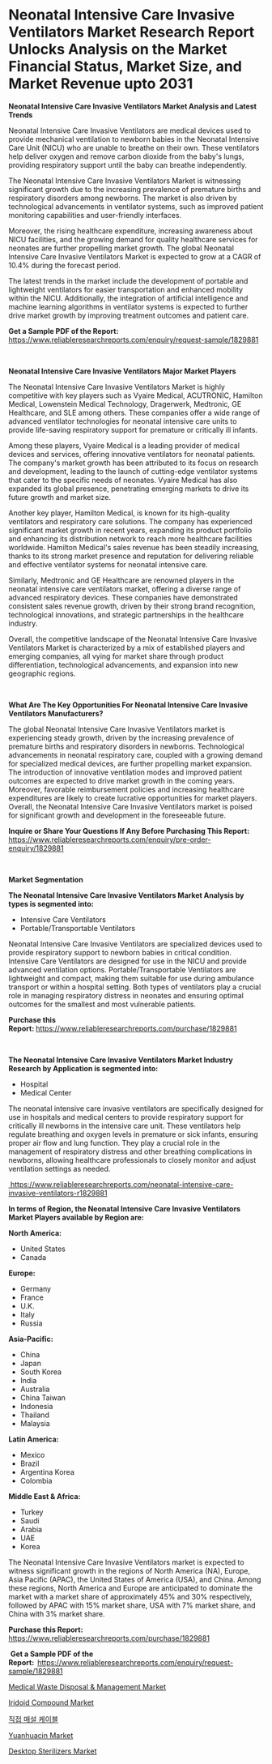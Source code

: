 <p><h1>Neonatal Intensive Care Invasive Ventilators Market Research Report Unlocks Analysis on the Market Financial Status, Market Size, and Market Revenue upto 2031</h1></p><p><strong>Neonatal Intensive Care Invasive Ventilators Market Analysis and Latest Trends</strong></p>
<p><p>Neonatal Intensive Care Invasive Ventilators are medical devices used to provide mechanical ventilation to newborn babies in the Neonatal Intensive Care Unit (NICU) who are unable to breathe on their own. These ventilators help deliver oxygen and remove carbon dioxide from the baby's lungs, providing respiratory support until the baby can breathe independently.</p><p>The Neonatal Intensive Care Invasive Ventilators Market is witnessing significant growth due to the increasing prevalence of premature births and respiratory disorders among newborns. The market is also driven by technological advancements in ventilator systems, such as improved patient monitoring capabilities and user-friendly interfaces.</p><p>Moreover, the rising healthcare expenditure, increasing awareness about NICU facilities, and the growing demand for quality healthcare services for neonates are further propelling market growth. The global Neonatal Intensive Care Invasive Ventilators Market is expected to grow at a CAGR of 10.4% during the forecast period.</p><p>The latest trends in the market include the development of portable and lightweight ventilators for easier transportation and enhanced mobility within the NICU. Additionally, the integration of artificial intelligence and machine learning algorithms in ventilator systems is expected to further drive market growth by improving treatment outcomes and patient care.</p></p>
<p><strong>Get a Sample PDF of the Report:&nbsp;</strong> <a href="https://www.reliableresearchreports.com/enquiry/request-sample/1829881">https://www.reliableresearchreports.com/enquiry/request-sample/1829881</a></p>
<p>&nbsp;</p>
<p><strong>Neonatal Intensive Care Invasive Ventilators Major Market Players</strong></p>
<p><p>The Neonatal Intensive Care Invasive Ventilators Market is highly competitive with key players such as Vyaire Medical, ACUTRONIC, Hamilton Medical, Lowenstein Medical Technology, Dragerwerk, Medtronic, GE Healthcare, and SLE among others. These companies offer a wide range of advanced ventilator technologies for neonatal intensive care units to provide life-saving respiratory support for premature or critically ill infants.</p><p>Among these players, Vyaire Medical is a leading provider of medical devices and services, offering innovative ventilators for neonatal patients. The company's market growth has been attributed to its focus on research and development, leading to the launch of cutting-edge ventilator systems that cater to the specific needs of neonates. Vyaire Medical has also expanded its global presence, penetrating emerging markets to drive its future growth and market size.</p><p>Another key player, Hamilton Medical, is known for its high-quality ventilators and respiratory care solutions. The company has experienced significant market growth in recent years, expanding its product portfolio and enhancing its distribution network to reach more healthcare facilities worldwide. Hamilton Medical's sales revenue has been steadily increasing, thanks to its strong market presence and reputation for delivering reliable and effective ventilator systems for neonatal intensive care.</p><p>Similarly, Medtronic and GE Healthcare are renowned players in the neonatal intensive care ventilators market, offering a diverse range of advanced respiratory devices. These companies have demonstrated consistent sales revenue growth, driven by their strong brand recognition, technological innovations, and strategic partnerships in the healthcare industry.</p><p>Overall, the competitive landscape of the Neonatal Intensive Care Invasive Ventilators Market is characterized by a mix of established players and emerging companies, all vying for market share through product differentiation, technological advancements, and expansion into new geographic regions.</p></p>
<p>&nbsp;</p>
<p><strong>What Are The Key Opportunities For Neonatal Intensive Care Invasive Ventilators Manufacturers?</strong></p>
<p><p>The global Neonatal Intensive Care Invasive Ventilators market is experiencing steady growth, driven by the increasing prevalence of premature births and respiratory disorders in newborns. Technological advancements in neonatal respiratory care, coupled with a growing demand for specialized medical devices, are further propelling market expansion. The introduction of innovative ventilation modes and improved patient outcomes are expected to drive market growth in the coming years. Moreover, favorable reimbursement policies and increasing healthcare expenditures are likely to create lucrative opportunities for market players. Overall, the Neonatal Intensive Care Invasive Ventilators market is poised for significant growth and development in the foreseeable future.</p></p>
<p><strong>Inquire or Share Your Questions If Any Before Purchasing This Report:</strong> <a href="https://www.reliableresearchreports.com/enquiry/pre-order-enquiry/1829881">https://www.reliableresearchreports.com/enquiry/pre-order-enquiry/1829881</a></p>
<p>&nbsp;</p>
<p><strong>Market Segmentation</strong></p>
<p><strong>The Neonatal Intensive Care Invasive Ventilators Market Analysis by types is segmented into:</strong></p>
<p><ul><li>Intensive Care Ventilators</li><li>Portable/Transportable Ventilators</li></ul></p>
<p><p>Neonatal Intensive Care Invasive Ventilators are specialized devices used to provide respiratory support to newborn babies in critical condition. Intensive Care Ventilators are designed for use in the NICU and provide advanced ventilation options. Portable/Transportable Ventilators are lightweight and compact, making them suitable for use during ambulance transport or within a hospital setting. Both types of ventilators play a crucial role in managing respiratory distress in neonates and ensuring optimal outcomes for the smallest and most vulnerable patients.</p></p>
<p><strong>Purchase this Report:&nbsp;</strong><a href="https://www.reliableresearchreports.com/purchase/1829881">https://www.reliableresearchreports.com/purchase/1829881</a></p>
<p>&nbsp;</p>
<p><strong>The Neonatal Intensive Care Invasive Ventilators Market Industry Research by Application is segmented into:</strong></p>
<p><ul><li>Hospital</li><li>Medical Center</li></ul></p>
<p><p>The neonatal intensive care invasive ventilators are specifically designed for use in hospitals and medical centers to provide respiratory support for critically ill newborns in the intensive care unit. These ventilators help regulate breathing and oxygen levels in premature or sick infants, ensuring proper air flow and lung function. They play a crucial role in the management of respiratory distress and other breathing complications in newborns, allowing healthcare professionals to closely monitor and adjust ventilation settings as needed.</p></p>
<p><a href="https://www.reliableresearchreports.com/neonatal-intensive-care-invasive-ventilators-r1829881">&nbsp;https://www.reliableresearchreports.com/neonatal-intensive-care-invasive-ventilators-r1829881</a></p>
<p><strong>In terms of Region, the Neonatal Intensive Care Invasive Ventilators Market Players available by Region are:</strong></p>
<p>
    <p> <strong> North America: </strong>
        <ul>
            <li>United States</li>
            <li>Canada</li>
        </ul>
        </p> 
    <p> <strong> Europe: </strong>
        <ul>
            <li>Germany</li>
            <li>France</li>
            <li>U.K.</li>
            <li>Italy</li>
            <li>Russia</li>
        </ul>
        </p> 
    <p> <strong> Asia-Pacific: </strong>
        <ul>
            <li>China</li>
            <li>Japan</li>
            <li>South Korea</li>
            <li>India</li>
            <li>Australia</li>
            <li>China Taiwan</li>
            <li>Indonesia</li>
            <li>Thailand</li>
            <li>Malaysia</li>
        </ul>
        </p> 
    <p> <strong> Latin America: </strong>
        <ul>
            <li>Mexico</li>
            <li>Brazil</li>
            <li>Argentina Korea</li>
            <li>Colombia</li>
        </ul>
        </p> 
    <p> <strong> Middle East & Africa: </strong>
        <ul>
            <li>Turkey</li>
            <li>Saudi</li>
            <li>Arabia</li>
            <li>UAE</li>
            <li>Korea</li>
        </ul>
    </p>
    </p>
<p><p>The Neonatal Intensive Care Invasive Ventilators market is expected to witness significant growth in the regions of North America (NA), Europe, Asia Pacific (APAC), the United States of America (USA), and China. Among these regions, North America and Europe are anticipated to dominate the market with a market share of approximately 45% and 30% respectively, followed by APAC with 15% market share, USA with 7% market share, and China with 3% market share.</p></p>
<p><strong>Purchase this Report: </strong><a href="https://www.reliableresearchreports.com/purchase/1829881">https://www.reliableresearchreports.com/purchase/1829881</a></p>
<p>&nbsp;<strong>Get a Sample PDF of the Report:&nbsp;&nbsp;</strong><a href="https://www.reliableresearchreports.com/enquiry/request-sample/1829881">https://www.reliableresearchreports.com/enquiry/request-sample/1829881</a></p>
<p><strong></strong></p>
<p><p><a href="https://github.com/shotows/Market-Research-Report-List-2/blob/main/medical-waste-disposal-management-market.md">Medical Waste Disposal & Management Market</a></p><p><a href="https://issuu.com/reportprime-2/docs/iridoid-compound-market-size-2030.pptx">Iridoid Compound Market</a></p><p><a href="https://github.com/darrellockm3ytan895656/Market-Research-Report-List-1/blob/main/361548247104.md">직접 매설 케이블</a></p><p><a href="https://issuu.com/reportprime-2/docs/yuanhuacin-market-size-2030.pptx">Yuanhuacin Market</a></p><p><a href="https://github.com/beatblasta/Market-Research-Report-List-3/blob/main/desktop-sterilizers-market.md">Desktop Sterilizers Market</a></p></p>